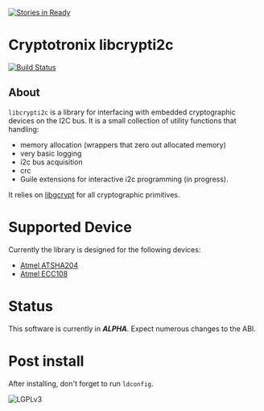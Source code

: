 [![Stories in Ready](https://badge.waffle.io/cryptotronix/libcrypti2c.png?label=ready&title=Ready)](https://waffle.io/cryptotronix/libcrypti2c)
# Cryptotronix libcrypti2c

[![Build Status](https://travis-ci.org/cryptotronix/libcrypti2c.png)](https://travis-ci.org/cryptotronix/libcrypti2c)

## About


`libcrypti2c` is a library for interfacing with embedded cryptographic devices on the I2C bus. It is a small collection of utility functions that handling:

- memory allocation (wrappers that zero out allocated memory)
- very basic logging
- i2c bus acquisition
- crc
- Guile extensions for interactive i2c programming (in progress).

It relies on [libgcrypt](https://www.gnu.org/software/libgcrypt/) for all cryptographic primitives.

# Supported Device

Currently the library is designed for the following devices:

- [Atmel ATSHA204](http://www.atmel.com/devices/atsha204.aspx)
- [Atmel ECC108](http://www.atmel.com/devices/atecc108.aspx)

# Status

This software is currently in ***ALPHA***. Expect numerous changes to the ABI.

# Post install

After installing, don't forget to run `ldconfig`.


![LGPLv3](https://www.gnu.org/graphics/lgplv3-147x51.png)
